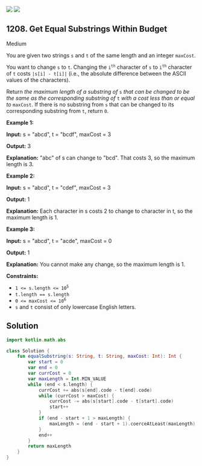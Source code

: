 [![](https://img.shields.io/github/stars/javadev/LeetCode-in-Kotlin?label=Stars&style=flat-square)](https://github.com/javadev/LeetCode-in-Kotlin)
[![](https://img.shields.io/github/forks/javadev/LeetCode-in-Kotlin?label=Fork%20me%20on%20GitHub%20&style=flat-square)](https://github.com/javadev/LeetCode-in-Kotlin/fork)

## 1208\. Get Equal Substrings Within Budget

Medium

You are given two strings `s` and `t` of the same length and an integer `maxCost`.

You want to change `s` to `t`. Changing the <code>i<sup>th</sup></code> character of `s` to <code>i<sup>th</sup></code> character of `t` costs `|s[i] - t[i]|` (i.e., the absolute difference between the ASCII values of the characters).

Return _the maximum length of a substring of_ `s` _that can be changed to be the same as the corresponding substring of_ `t` _with a cost less than or equal to_ `maxCost`. If there is no substring from `s` that can be changed to its corresponding substring from `t`, return `0`.

**Example 1:**

**Input:** s = "abcd", t = "bcdf", maxCost = 3

**Output:** 3

**Explanation:** "abc" of s can change to "bcd". That costs 3, so the maximum length is 3.

**Example 2:**

**Input:** s = "abcd", t = "cdef", maxCost = 3

**Output:** 1

**Explanation:** Each character in s costs 2 to change to character in t, so the maximum length is 1.

**Example 3:**

**Input:** s = "abcd", t = "acde", maxCost = 0

**Output:** 1

**Explanation:** You cannot make any change, so the maximum length is 1.

**Constraints:**

*   <code>1 <= s.length <= 10<sup>5</sup></code>
*   `t.length == s.length`
*   <code>0 <= maxCost <= 10<sup>6</sup></code>
*   `s` and `t` consist of only lowercase English letters.

## Solution

```kotlin
import kotlin.math.abs

class Solution {
    fun equalSubstring(s: String, t: String, maxCost: Int): Int {
        var start = 0
        var end = 0
        var currCost = 0
        var maxLength = Int.MIN_VALUE
        while (end < s.length) {
            currCost += abs(s[end].code - t[end].code)
            while (currCost > maxCost) {
                currCost -= abs(s[start].code - t[start].code)
                start++
            }
            if (end - start + 1 > maxLength) {
                maxLength = (end - start + 1).coerceAtLeast(maxLength)
            }
            end++
        }
        return maxLength
    }
}
```